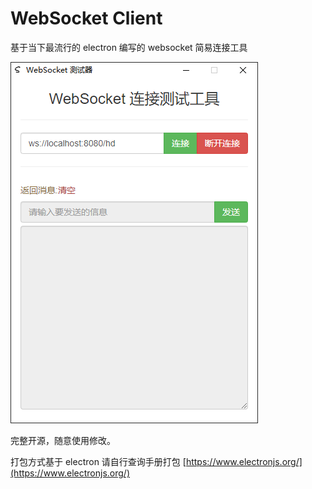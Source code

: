 # WebSocket Client

基于当下最流行的 electron 编写的 websocket 简易连接工具


![](./doc/image1.png)

完整开源，随意使用修改。

打包方式基于 electron 请自行查询手册打包 [https://www.electronjs.org/](https://www.electronjs.org/)
